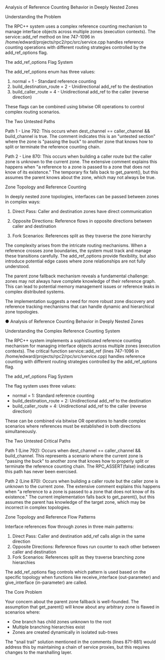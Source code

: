  Analysis of Reference Counting Behavior in Deeply Nested Zones

  Understanding the Problem

  The RPC++ system uses a complex reference counting mechanism to manage interface objects across multiple zones (execution contexts). The service::add_ref method on line 747-1096 in /home/edward/projects/rpc2/rpc/src/service.cpp 
  handles reference counting operations with different routing strategies controlled by the add_ref_options flag.

  The add_ref_options Flag System

  The add_ref_options enum has three values:
  1. normal = 1 - Standard reference counting
  2. build_destination_route = 2 - Unidirectional add_ref to the destination
  3. build_caller_route = 4 - Unidirectional add_ref to the caller (reverse direction)

  These flags can be combined using bitwise OR operations to control complex routing scenarios.

  The Two Untested Paths

  Path 1 - Line 792: This occurs when dest_channel == caller_channel && build_channel is true. The comment indicates this is an "untested section" where the zone is "passing the buck" to another zone that knows how to split or terminate
   the reference counting chain.

  Path 2 - Line 870: This occurs when building a caller route but the caller zone is unknown to the current zone. The extensive comment explains this happens when "a reference to a zone is passed to a zone that does not know of its 
  existence." The temporary fix falls back to get_parent(), but this assumes the parent knows about the zone, which may not always be true.

  Zone Topology and Reference Counting

  In deeply nested zone topologies, interfaces can be passed between zones in complex ways:

  1. Direct Pass: Caller and destination zones have direct communication

  2. Opposite Directions: Reference flows in opposite directions between caller and destination
  3. Fork Scenarios: References split as they traverse the zone hierarchy

  The complexity arises from the intricate routing mechanisms. When a reference crosses zone boundaries, the system must track and manage these transitions carefully. The add_ref_options provide flexibility, but also introduce potential
   edge cases where zone relationships are not fully understood.

  The parent zone fallback mechanism reveals a fundamental challenge: zones may not always have complete knowledge of their reference graph. This can lead to potential memory management issues or reference leaks in complex distributed 
  systems.

  The implementation suggests a need for more robust zone discovery and reference tracking mechanisms that can handle dynamic and hierarchical zone topologies.

● Analysis of Reference Counting Behavior in Deeply Nested Zones

  Understanding the Complex Reference Counting System

  The RPC++ system implements a sophisticated reference counting mechanism for managing interface objects across multiple zones (execution contexts). The critical function service::add_ref (lines 747-1096 in
  /home/edward/projects/rpc2/rpc/src/service.cpp) handles reference counting with different routing strategies controlled by the add_ref_options flag.

  The add_ref_options Flag System

  The flag system uses three values:
  - normal = 1: Standard reference counting
  - build_destination_route = 2: Unidirectional add_ref to the destination
  - build_caller_route = 4: Unidirectional add_ref to the caller (reverse direction)

  These can be combined via bitwise OR operations to handle complex scenarios where references must be established in both directions simultaneously.

  The Two Untested Critical Paths

  Path 1 (Line 792): Occurs when dest_channel == caller_channel && build_channel. This represents a scenario where the current zone is "passing the buck" to another zone that knows how to properly split or terminate the reference
  counting chain. The RPC_ASSERT(false) indicates this path has never been exercised.

  Path 2 (Line 870): Occurs when building a caller route but the caller zone is unknown to the current zone. The extensive comment explains this happens when "a reference to a zone is passed to a zone that does not know of its
  existence." The current implementation falls back to get_parent(), but this assumes the parent has knowledge of the target zone, which may be incorrect in complex topologies.

  Zone Topology and Reference Flow Patterns

  Interface references flow through zones in three main patterns:

  1. Direct Pass: Caller and destination add_ref calls align in the same direction
  2. Opposite Directions: Reference flows run counter to each other between caller and destination
  3. Fork Scenarios: References split as they traverse branching zone hierarchies

  The add_ref_options flag controls which pattern is used based on the specific topology when functions like receive_interface (out-parameter) and give_interface (in-parameter) are called.

  The Core Problem

  Your concern about the parent zone fallback is well-founded. The assumption that get_parent() will know about any arbitrary zone is flawed in scenarios where:
  - One branch has child zones unknown to the root
  - Multiple branching hierarchies exist
  - Zones are created dynamically in isolated sub-trees

  The "snail trail" solution mentioned in the comments (lines 871-881) would address this by maintaining a chain of service proxies, but this requires changes to the marshalling layer.